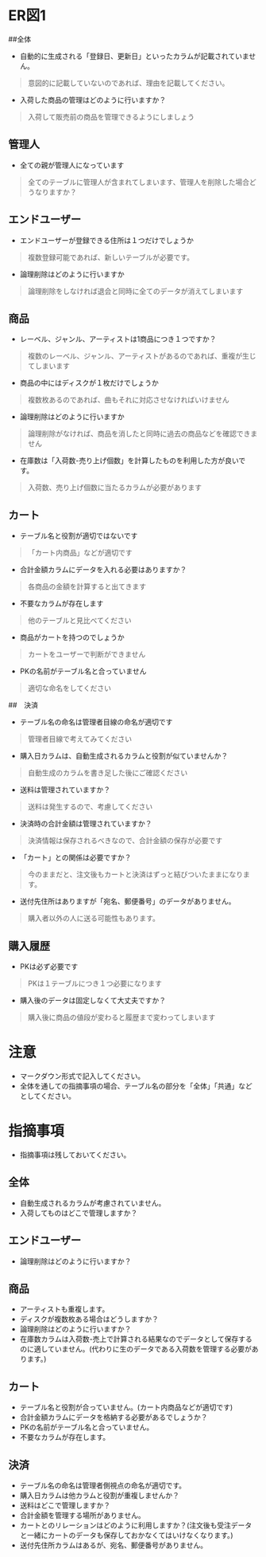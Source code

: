 # ER図1

##全体
- 自動的に生成される「登録日、更新日」といったカラムが記載されていません。
> 意図的に記載していないのであれば、理由を記載してください。

- 入荷した商品の管理はどのように行いますか？
> 入荷して販売前の商品を管理できるようにしましょう

## 管理人
- 全ての親が管理人になっています
> 全てのテーブルに管理人が含まれてしまいます、管理人を削除した場合どうなりますか？

## エンドユーザー
- エンドユーザーが登録できる住所は１つだけでしょうか
> 複数登録可能であれば、新しいテーブルが必要です。

- 論理削除はどのように行いますか
> 論理削除をしなければ退会と同時に全てのデータが消えてしまいます

## 商品
- レーベル、ジャンル、アーティストは1商品につき１つですか？
> 複数のレーベル、ジャンル、アーティストがあるのであれば、重複が生じてしまいます

- 商品の中にはディスクが１枚だけでしょうか
> 複数枚あるのであれば、曲もそれに対応させなければいけません
 
- 論理削除はどのように行いますか
> 論理削除がなければ、商品を消したと同時に過去の商品などを確認できません

- 在庫数は「入荷数-売り上げ個数」を計算したものを利用した方が良いです。
> 入荷数、売り上げ個数に当たるカラムが必要があります

## カート
- テーブル名と役割が適切ではないです
> 「カート内商品」などが適切です

- 合計金額カラムにデータを入れる必要はありますか？
> 各商品の金額を計算すると出てきます

- 不要なカラムが存在します
> 他のテーブルと見比べてください

- 商品がカートを持つのでしょうか
> カートをユーザーで判断ができません

- PKの名前がテーブル名と合っていません
> 適切な命名をしてください

##　決済
- テーブル名の命名は管理者目線の命名が適切です
> 管理者目線で考えてみてください

- 購入日カラムは、自動生成されるカラムと役割が似ていませんか？
> 自動生成のカラムを書き足した後にご確認ください

- 送料は管理されていますか？
> 送料は発生するので、考慮してください

- 決済時の合計金額は管理されていますか？
> 決済情報は保存されるべきなので、合計金額の保存が必要です

- 「カート」との関係は必要ですか？
> 今のままだと、注文後もカートと決済はずっと結びついたままになります。

- 送付先住所はありますが「宛名、郵便番号」のデータがありません。
> 購入者以外の人に送る可能性もあります。

## 購入履歴
- PKは必ず必要です
> PKは１テーブルにつき１つ必要になります

- 購入後のデータは固定しなくて大丈夫ですか？
> 購入後に商品の値段が変わると履歴まで変わってしまいます

# 注意
* マークダウン形式で記入してください。
* 全体を通しての指摘事項の場合、テーブル名の部分を「全体」「共通」などとしてください。

# 指摘事項
 * 指摘事項は残しておいてください。
 
## 全体
- 自動生成されるカラムが考慮されていません。
- 入荷してものはどこで管理しますか？

## エンドユーザー
- 論理削除はどのように行いますか？

## 商品
- アーティストも重複します。
- ディスクが複数枚ある場合はどうしますか？
- 論理削除はどのように行いますか？
- 在庫数カラムは入荷数-売上で計算される結果なのでデータとして保存するのに適していません。(代わりに生のデータである入荷数を管理する必要があります。)

## カート
- テーブル名と役割が合っていません。(カート内商品などが適切です)
- 合計金額カラムにデータを格納する必要があるでしょうか？
- PKの名前がテーブル名と合っていません。
- 不要なカラムが存在します。

## 決済
- テーブル名の命名は管理者側視点の命名が適切です。
- 購入日カラムは他カラムと役割が重複しませんか？
- 送料はどこで管理しますか？
- 合計金額を管理する場所がありません。
- カートとのリレーションはどのように利用しますか？(注文後も受注データと一緒にカートのデータも保存しておかなくてはいけなくなります。)
- 送付先住所カラムはあるが、宛名、郵便番号がありません。

